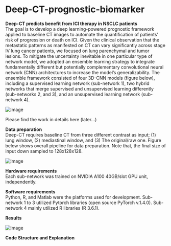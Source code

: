 # Deep-CT-prognostic-biomarker
**Deep-CT predicts benefit from ICI therapy in NSCLC patients**  
The goal is to develop a deep learning-powered prognostic framework applied to baseline CT images to automate the quantification of patients’ risk of progression or death on ICI. Given the clinical observation that the metastatic patterns as manifested on CT can vary significantly across stage IV lung cancer patients, we focused on lung parenchymal and tumor lesions. To mitigate the uncertainty inevitable in one particular type of network model, we adopted an ensemble learning strategy to integrate fundamentally different but potentially complementary convolutional neural network (CNN) architectures to increase the model’s generalizability. The ensemble framework consisted of four 3D-CNN models (figure below), including a supervised learning network (sub-network 1), two hybrid networks that merge supervised and unsupervised learning differently (sub-networks 2, and 3), and an unsupervised learning network (sub-network 4).

![image](https://user-images.githubusercontent.com/77283272/214708177-c8b77f95-1855-47f2-a563-88315d8bcc91.png)

Please find the work in details here (later…)

**Data preparation**  
Deep-CT requires baseline CT from three different contrast as input; (1) lung window, (2) mediastinal window, and (3) The original/raw one. Figure below shows overall pipeline for data preparation. Note that, the final size of input down sampled to 128x128x128. 

![image](https://user-images.githubusercontent.com/77283272/214706511-6b2f1c80-cee7-4513-8ad7-2773e11263bc.png)

**Hardware requirements**  
Each sub-network was trained on NVIDIA A100 40GB/slot GPU unit, independently.

**Software requirements**  
Python, R, and Matlab were the platforms used for development. Sub-network 1 to 3 utilized Pytorch libraries (open source PyTorch v.1.4.0). Sub-network 4 mainly utilized R libraries (R 3.6.1). 

**Results**  

![image](https://user-images.githubusercontent.com/77283272/214708813-bcb25e6b-62e8-4e6b-950d-a29fdec72646.png)

**Code Structure and Explanation**  

